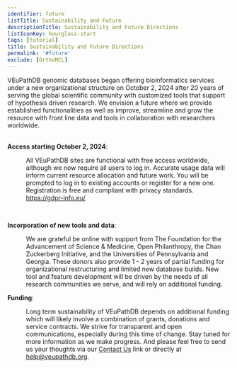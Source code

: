 ```yaml
---
identifier: future
listTitle: Sustainability and Future 
descriptionTitle: Sustainability and Future Directions
listIconKey: hourglass-start
tags: [tutorial]
title: Sustainability and Future Directions
permalink: '#future'
exclude: [OrthoMCL]
---
```

<style>
p.indent {
    margin-left: 3em
}

</style>
VEuPathDB genomic databases began offering bioinformatics services under a new organizational structure on October 2, 2024 after 20 years of serving the global scientific community with customized tools that support of hypothesis driven research. We envision a future where we provide established functionalities as well as improve, streamline and grow the resource with front line data and tools in collaboration with researchers worldwide.<br><br>

<b>Access starting October 2, 2024</b>:<br>
   <p class="indent">All VEuPathDB sites are functional with free access worldwide, although we now require all users to log in. Accurate usage data will inform current resource allocation and future work. You will be prompted to log in to existing accounts or register for a new one. Registration is free and compliant with privacy standards. <a href="https://gdpr-info.eu/">https://gdpr-info.eu/</a>  </p>
<br>

<b>Incorporation of new tools and data</b>: <br>
   <p class="indent">We are grateful be online with support from The Foundation for the Advancement of Science & Medicine, Open Philanthropy, the Chan Zuckerberg Initiative, and the Universities of Pennsylvania and Georgia. These donors also provide 1 - 2 years of partial funding for organizational restructuring and limited new database builds. New tool and feature development will be driven by the needs of all research communities we serve, and will rely on additional funding. </p>


<b>Funding</b>: <br>
   <p class="indent">Long term sustainability of VEuPathDB depends on additional funding which will likely involve a combination of grants, donations and service contracts. We strive for transparent and open communications, especially during this time of change. Stay tuned for more information as we make progress. And please feel free to send us your thoughts via our <a href="/a/app/contact-us">Contact Us</a> link or directly at <a href="mailto:help@veupathdb.org">help@veupathdb.org</a>. </p>


   
